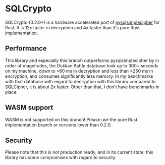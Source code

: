 # SQLCrypto
SQLCrypto (0.2.0+) is a hardware accelerated port of [pysqlsimplecipher](https://github.com/bssthu/pysqlsimplecipher) for Rust. It is 12x faster in decryption and 4x faster than it's pure Rust implementation.

## Performance
This library and especially this branch outperforms pysqlsimplecipher by in order of magnitudes, the Dokkan Battle database took up to 300+ seconds on my machine, down to <60 ms in decryption and less than <250 ms in encryption, and consumes significantly less memory. In my benchmarks with that database with regard to decryption with this library compared to SQLCipher, it is about 2x faster.
Other than that, I don't have benchmarks in place.

## WASM support
WASM is not supported on this branch! Please use the pure Rust implementation branch or versions lower than 0.2.0.

## Security
Please note that this is not production ready, and in its current state; this library has some compromises with regard to security.